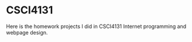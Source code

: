 # CSCI4131
Here is the homework projects I did in CSCI4131 Internet programming and webpage design.

